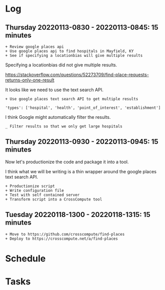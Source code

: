 # Log

## Thursday 20220113-0830 - 20220113-0845: 15 minutes

    + Review google places api
    + Use google places api to find hospitals in Mayfield, KY
    + See if specifying a locationbias will give multiple results

Specifying a locationbias did not give multiple results.

https://stackoverflow.com/questions/52273709/find-place-requests-returns-only-one-result

It looks like we need to use the text search API.

    + Use google places text search API to get multiple results

```
'types': ['hospital', 'health', 'point_of_interest', 'establishment']
```

I think Google might automatically filter the results.

    _ Filter results so that we only get large hospitals

## Thursday 20220113-0930 - 20220113-0945: 15 minutes

Now let's productionize the code and package it into a tool.

I think what we will be writing is a thin wrapper around the google places text search API.

    + Productionize script
    + Write configuration file
    + Test with self contained server
    + Transform script into a CrossCompute tool

## Tuesday 20220118-1300 - 20220118-1315: 15 minutes

    + Move to https://github.com/crosscompute/find-places
    + Deploy to https://crosscompute.net/a/find-places

# Schedule

# Tasks
